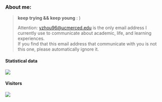 

### About me:

>    **keep trying && keep young** 
>   :  )
>    
>   Attention: yzhou96@ucmerced.edu is the only email address I currently use to communicate about academic, life, and learning experiences.  
>   If you find that this email address that communicate with you is not this one, please automatically ignore it.
> 

#### Statistical data

<img align="right" src="https://github-readme-stats.vercel.app/api/top-langs/?username=yaoyunzhou&layout=compact&langs_count=8&card_width=500&hide_title=true&hide_border=true&hide=css,stylus,html,javascript,pug" alt="">
<img align="right" src="https://github-readme-stats.vercel.app/api/top-langs/?username=yaoyunzhou&layout=compact&langs_count=8&hide_title=true&hide_border=true&hide=css,stylus,html,javascript,pug" alt="">

![](https://github-readme-stats.vercel.app/api?username=yaoyunzhou&show_icons=true&include_all_commits=true&hide_title=true&hide_border=true)

#### Visitors

![](https://count.getloli.com/get/@yaoyunzhou?theme=gelbooru)



